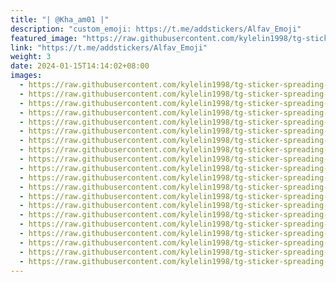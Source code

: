 ```yaml
---
title: "| @Kha_am01 |"
description: "custom_emoji: https://t.me/addstickers/Alfav_Emoji"
featured_image: "https://raw.githubusercontent.com/kylelin1998/tg-sticker-spreading-worldwide-images/main/img/71c87844-0529-49a2-86aa-76a01bc22205.jpg"
link: "https://t.me/addstickers/Alfav_Emoji"
weight: 3
date: 2024-01-15T14:14:02+08:00
images:
  - https://raw.githubusercontent.com/kylelin1998/tg-sticker-spreading-worldwide-images/main/img/71c87844-0529-49a2-86aa-76a01bc22205.jpg
  - https://raw.githubusercontent.com/kylelin1998/tg-sticker-spreading-worldwide-images/main/img/f3557c43-50ae-45e6-b58d-1ea5add4d3f9.jpg
  - https://raw.githubusercontent.com/kylelin1998/tg-sticker-spreading-worldwide-images/main/img/04b89959-61f8-411e-a4af-a22e684ee723.jpg
  - https://raw.githubusercontent.com/kylelin1998/tg-sticker-spreading-worldwide-images/main/img/c651ba09-5079-4632-a54f-a894b5de5fd8.jpg
  - https://raw.githubusercontent.com/kylelin1998/tg-sticker-spreading-worldwide-images/main/img/1f1e9dcd-cbce-47f2-86e8-54502f9465d7.jpg
  - https://raw.githubusercontent.com/kylelin1998/tg-sticker-spreading-worldwide-images/main/img/6bdbd93d-0f40-4283-b33f-cc67ca72c7cb.jpg
  - https://raw.githubusercontent.com/kylelin1998/tg-sticker-spreading-worldwide-images/main/img/6e9412d0-48d4-4ead-8c89-7aa4b8fa5810.jpg
  - https://raw.githubusercontent.com/kylelin1998/tg-sticker-spreading-worldwide-images/main/img/49555ef1-348f-4847-b89b-5c246f940e1c.jpg
  - https://raw.githubusercontent.com/kylelin1998/tg-sticker-spreading-worldwide-images/main/img/87a7ea3c-c6eb-433f-a760-c49b37c5b908.jpg
  - https://raw.githubusercontent.com/kylelin1998/tg-sticker-spreading-worldwide-images/main/img/8a1df9b3-892a-434f-9759-548822562261.jpg
  - https://raw.githubusercontent.com/kylelin1998/tg-sticker-spreading-worldwide-images/main/img/9b850baa-6119-44f3-9199-fffe589b70ff.jpg
  - https://raw.githubusercontent.com/kylelin1998/tg-sticker-spreading-worldwide-images/main/img/1c0a70d7-36e2-45f4-961a-6a0fdaa661dd.jpg
  - https://raw.githubusercontent.com/kylelin1998/tg-sticker-spreading-worldwide-images/main/img/8f2e0a8d-bd31-46be-bf5e-8589bad0abd0.jpg
  - https://raw.githubusercontent.com/kylelin1998/tg-sticker-spreading-worldwide-images/main/img/199f4090-d0db-43e4-a3ea-ad8c7bae270e.jpg
  - https://raw.githubusercontent.com/kylelin1998/tg-sticker-spreading-worldwide-images/main/img/775ed6f2-6315-451f-aefd-f79701227be9.jpg
  - https://raw.githubusercontent.com/kylelin1998/tg-sticker-spreading-worldwide-images/main/img/8fdceb59-d3ea-40c3-a91b-2c42e84d34e9.jpg
  - https://raw.githubusercontent.com/kylelin1998/tg-sticker-spreading-worldwide-images/main/img/a0802085-0fd2-41d5-af9e-f6b534ff36ce.jpg
  - https://raw.githubusercontent.com/kylelin1998/tg-sticker-spreading-worldwide-images/main/img/22e3fc90-249e-488e-9a40-b8d40b8ce618.jpg
  - https://raw.githubusercontent.com/kylelin1998/tg-sticker-spreading-worldwide-images/main/img/363b1c63-e84b-40e1-be00-2a19b782dea9.jpg
  - https://raw.githubusercontent.com/kylelin1998/tg-sticker-spreading-worldwide-images/main/img/4c8119c0-08d7-4bca-91cb-17d2da3a2020.jpg
---
```

